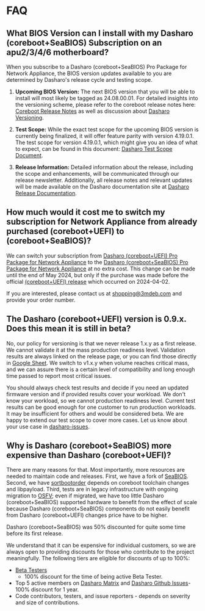 # FAQ
<!-- markdownlint-disable-next-line MD013 -->
## What BIOS Version can I install with my Dasharo (coreboot+SeaBIOS) Subscription on an apu2/3/4/6 motherboard?

When you subscribe to a Dasharo (coreboot+SeaBIOS) Pro Package for
Network Appliance, the BIOS version updates available to you are determined by
Dasharo's release cycle and testing scope.

1. **Upcoming BIOS Version:**
The next BIOS version that you will be able to install will most likely be
tagged as 24.08.00.01. For detailed insights into the versioning
scheme, please refer to the coreboot release notes here: [Coreboot Release Notes](https://doc.coreboot.org/releases/coreboot-24.02-relnotes.html?highlight=releases#release-number-format-update)
as well as discussion about [Dasharo Versioning](https://github.com/Dasharo/dasharo-issues/issues/762).

1. **Test Scope:**
While the exact test scope for the upcoming BIOS version is currently being
finalized, it will offer feature parity with version 4.19.0.1. The test scope
for version 4.19.0.1, which might give you an idea of what to expect, can be
found in this document: [Dasharo Test Scope Document](https://docs.google.com/spreadsheets/d/1_uRhVo9eYeZONnelymonYp444zYHT_Q_qmJEJ8_XqJc/edit#gid=0).

1. **Release Information:**
Detailed information about the release, including the scope and enhancements,
will be communicated through our release newsletter. Additionally, all release
notes and relevant updates will be made available on the Dasharo documentation
site at [Dasharo Release Documentation](https://docs.dasharo.com/variants/pc_engines/releases_seabios/).
<!-- markdownlint-disable-next-line MD013 -->
## How much would it cost me to switch my subscription for Network Appliance from already purchased (coreboot+UEFI) to (coreboot+SeaBIOS)?

We can switch your subscription from [Dasharo (coreboot+UEFI) Pro Package
for Network Appliance](https://shop.3mdeb.com/shop/dasharo-entry-subscription/1-year-dasharo-entry-subscription-for-network-appliance/)
to the [Dasharo (coreboot+SeaBIOS) Pro Package for Network Appliance](https://shop.3mdeb.com/shop/dasharo-entry-subscription/1-year-dasharo-entry-subscription-for-network-appliance-corebootseabios/)
at no extra cost. This change can be made until the end of May 2024, but only if
the purchase was made before the official [(coreboot+UEFI) release](https://docs.dasharo.com/variants/pc_engines/releases_uefi/)
which occurred on 2024-04-02.

If you are interested, please contact us at shopping@3mdeb.com and provide your
order number.

## The Dasharo (coreboot+UEFI) version is 0.9.x. Does this mean it is still in beta?

No, our policy for versioning is that we never release 1.x.y as a first
release. We cannot validate it at the mass production readiness level.
Validation results are always linked on the release page, or you can find those
directly in [Google
Sheet](https://docs.google.com/spreadsheets/d/1wSE6xA3K3nXewwLn5lV39_2wZL1kg5AkGb4mvmG3bwE/edit#gid=1670191276).
We switch to v1.x.y when volume reaches critical mass, and we can assure there
is a certain level of compatibility and long enough time passed to report most
critical issues.

You should always check test results and decide if you need an updated firmware
version and if provided results cover your workload. We don't know your
workload, so we cannot production readiness level. Current test results can be
good enough for one customer to run production workloads. It may be
insufficient for others and would be considered beta. We are happy to extend
our test scope to cover more cases. Let us know about your use case in
[dasharo-issues](https://github.com/Dasharo/dasharo-issues).

## Why is Dasharo (coreboot+SeaBIOS) more expensive than Dasharo (coreboot+UEFI)?

There are many reasons for that. Most importantly, more resources are needed to
maintain code and releases. First, we have a fork of
[SeaBIOS](https://github.com/pcengines/seabios). Second, we have
[sortbootorder](https://github.com/pcengines/sortbootorder) depends on coreboot
toolchain changes and libpayload. Third, tests are in legacy infrastructure
with ongoing migration to
[OSFV](https://github.com/Dasharo/open-source-firmware-validation); even if
migrated, we have too little Dasharo (coreboot+SeaBIOS) supported hardware to
benefit from the effect of scale because Dasharo (coreboot+SeaBIOS) components
do not easily benefit from Dasharo (coreboot+UEFI) changes price have to be
higher.

Dasharo (coreboot+SeaBIOS) was 50% discounted for quite some time before its
first release.

We understand that it can be expensive for individual customers, so we are
always open to providing discounts for those who contribute to the project
meaningfully. The following tiers are eligible for discounts of up to 100%:

* [Beta
Testers](https://docs.dasharo.com/ways-you-can-help-us/#join-dasharo-beta-testing-group)
    - 100% discount for the time of being active Beta Tester.
* Top 5 active members on [Dasharo
Matrix](https://matrix.to/#/#dasharo:matrix.org) and [Dasharo Github
Issues](https://github.com/Dasharo/dasharo-issues)- 100% discount for 1 year.
* Code contributors, testers, and issue reporters - depends on severity and
size of contributions.

